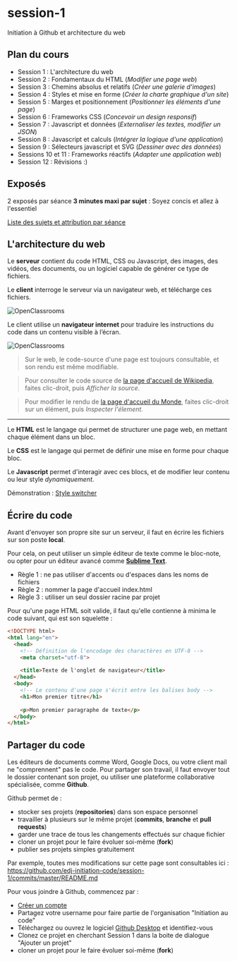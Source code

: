 # session-1
Initiation à Github et architecture du web

## Plan du cours

- Session 1 : L'architecture du web
- Session 2 : Fondamentaux du HTML (*Modifier une page web*)
- Session 3 : Chemins absolus et relatifs (*Créer une galerie d'images*)
- Session 4 : Styles et mise en forme (*Créer la charte graphique d'un site*)
- Session 5 : Marges et positionnement (*Positionner les éléments d'une page*)
- Session 6 : Frameworks CSS (*Concevoir un design responsif*)
- Session 7 : Javascript et données (*Externaliser les textes, modifier un JSON*)
- Session 8 : Javascript et calculs (*Intégrer la logique d'une application*)
- Session 9 : Sélecteurs javascript et SVG (*Dessiner avec des données*)
- Sessions 10 et 11 : Frameworks réactifs (*Adapter une application web*)
- Session 12 : Révisions :)

## Exposés

2 exposés par séance
**3 minutes maxi par sujet** : Soyez concis et allez à l'essentiel

[Liste des sujets et attribution par séance](https://docs.google.com/spreadsheets/d/1GXkiEZ1TJeetHr60InzMmQV-m5D3NbL6TUdf5gvO-J0/edit?usp=sharing)

## L'architecture du web

Le **serveur** contient du code HTML, CSS ou Javascript, des images, des vidéos, des documents, ou un logiciel capable de générer ce type de fichiers.

Le **client** interroge le serveur via un navigateur web, et télécharge ces fichiers.

![OpenClassrooms](https://user.oc-static.com/files/122001_123000/122572.png)

Le client utilise un **navigateur internet** pour traduire les instructions du code dans un contenu visible à l’écran.

![OpenClassrooms](https://s3-eu-west-1.amazonaws.com/sdz-upload/prod/upload/54d0e588bb668.jpg)

> Sur le web, le code-source d'une page est toujours consultable, et son rendu est même modifiable.

> Pour consulter le code source de [la page d'accueil de Wikipedia](https://www.wikipedia.org/), faites clic-droit, puis *Afficher la source*.

>Pour modifier le rendu de [la page d'accueil du Monde](https://www.lemonde.fr/), faites clic-droit sur un élément, puis *Inspecter l'élement*.


-----


Le **HTML** est le langage qui permet de structurer une page web, en mettant chaque élément dans un bloc.

Le **CSS** est le langage qui permet de définir une mise en forme pour chaque bloc.

Le **Javascript** permet d'interagir avec ces blocs, et de modifier leur contenu ou leur style *dynamiquement*.

Démonstration : [Style switcher](http://etalx.com/jquery-style-switcher/tests/)

## Écrire du code

Avant d'envoyer son propre site sur un serveur, il faut en écrire les fichiers sur son poste **local**.

Pour cela, on peut utiliser un simple éditeur de texte comme le bloc-note, ou opter pour un éditeur avancé comme [**Sublime Text**](https://www.sublimetext.com/).

- Règle 1 : ne pas utiliser d'accents ou d'espaces dans les noms de fichiers
- Règle 2 : nommer la page d'accueil index.html
- Règle 3 : utiliser un seul dossier racine par projet

Pour qu'une page HTML soit valide, il faut qu'elle contienne à minima le code suivant, qui est son squelette : 

````html
<!DOCTYPE html>
<html lang="en">
  <head>
    <!-- Définition de l'encodage des charactères en UTF-8 -->
    <meta charset="utf-8">
    
    <title>Texte de l'onglet de navigateur</title>
  </head>
  <body>
    <!-- Le contenu d'une page s'écrit entre les balises body -->
    <h1>Mon premier titre</h1>
    
    <p>Mon premier paragraphe de texte</p>
  </body>
</html>
````

## Partager du code

Les éditeurs de documents comme Word, Google Docs, ou votre client mail ne "comprennent" pas le code. Pour partager son travail, il faut envoyer tout le dossier contenant son projet, ou utiliser une plateforme collaborative spécialisée, comme **Github**.

Github permet de : 
- stocker ses projets (**repositories**) dans son espace personnel
- travailler à plusieurs sur le même projet (**commits**, **branche** et **pull requests**)
- garder une trace de tous les changements effectués sur chaque fichier
- cloner un projet pour le faire évoluer soi-même (**fork**)
- publier ses projets simples gratuitement

Par exemple, toutes mes modifications sur cette page sont consultables ici : https://github.com/edj-initiation-code/session-1/commits/master/README.md

Pour vous joindre à Github, commencez par : 
- [Créer un compte](https://github.com/join)
- Partagez votre username pour faire partie de l'organisation "Initiation au code"
- Téléchargez ou ouvrez le logiciel [Github Desktop](https://desktop.github.com/) et identifiez-vous
- Clonez ce projet en cherchant Session 1 dans la boite de dialogue "Ajouter un projet"
- cloner un projet pour le faire évoluer soi-même (**fork**)
